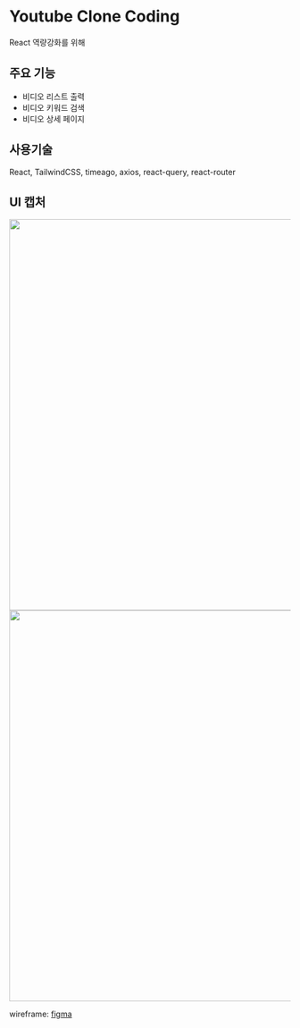 # Youtube Clone Coding
React 역량강화를 위해

## 주요 기능
- 비디오 리스트 출력
- 비디오 키워드 검색
- 비디오 상세 페이지

## 사용기술
React, TailwindCSS, timeago, axios, react-query, react-router

## UI 캡처
<img src="https://github.com/jiyoon-lee/react-youtube-clonecoding/assets/59562141/74b83cb2-52a9-4a7a-8667-f28c02880ebb" width="700" />
<img src=https://github.com/jiyoon-lee/react-youtube-clonecoding/assets/59562141/0482ff40-9232-45ec-8e46-b790f431914f"" width="700" />



wireframe: [figma](https://www.figma.com/file/ocaeZiz2ugxRPfsGnZhvVw/Youtube---clone-coding?node-id=0%3A1&t=PBTOoFuFb06EBv92-0)
